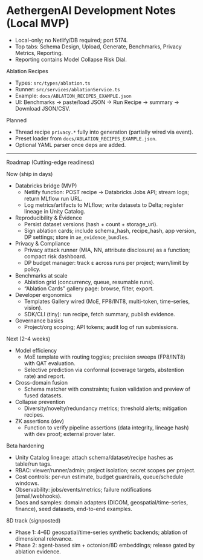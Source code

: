 # AethergenAI Development Notes (Local MVP)
- Local-only; no Netlify/DB required; port 5174.
- Top tabs: Schema Design, Upload, Generate, Benchmarks, Privacy Metrics, Reporting.
- Reporting contains Model Collapse Risk Dial.

Ablation Recipes
- Types: `src/types/ablation.ts`
- Runner: `src/services/ablationService.ts`
- Example: `docs/ABLATION_RECIPES_EXAMPLE.json`
- UI: Benchmarks → paste/load JSON → Run Recipe → summary → Download JSON/CSV.

Planned
- Thread recipe `privacy.*` fully into generation (partially wired via event).
- Preset loader from `docs/ABLATION_RECIPES_EXAMPLE.json`.
- Optional YAML parser once deps are added.

---

Roadmap (Cutting-edge readiness)

Now (ship in days)
- Databricks bridge (MVP)
  - Netlify function: POST recipe → Databricks Jobs API; stream logs; return MLflow run URL.
  - Log metrics/artifacts to MLflow; write datasets to Delta; register lineage in Unity Catalog.
- Reproducibility & Evidence
  - Persist dataset versions (hash + count + storage_uri).
  - Sign ablation cards; include schema_hash, recipe_hash, app version, DP settings; store in `ae_evidence_bundles`.
- Privacy & Compliance
  - Privacy attack runner (MIA, NN, attribute disclosure) as a function; compact risk dashboard.
  - DP budget manager: track ε across runs per project; warn/limit by policy.
- Benchmarks at scale
  - Ablation grid (concurrency, queue, resumable runs).
  - “Ablation Cards” gallery page: browse, filter, export.
- Developer ergonomics
  - Templates Gallery wired (MoE, FP8/INT8, multi-token, time-series, vision).
  - SDK/CLI (tiny): run recipe, fetch summary, publish evidence.
- Governance basics
  - Project/org scoping; API tokens; audit log of run submissions.

Next (2–4 weeks)
- Model efficiency
  - MoE template with routing toggles; precision sweeps (FP8/INT8) with QAT evaluation.
  - Selective prediction via conformal (coverage targets, abstention rate) and report.
- Cross-domain fusion
  - Schema matcher with constraints; fusion validation and preview of fused datasets.
- Collapse prevention
  - Diversity/novelty/redundancy metrics; threshold alerts; mitigation recipes.
- ZK assertions (dev)
  - Function to verify pipeline assertions (data integrity, lineage hash) with dev proof; external prover later.

Beta hardening
- Unity Catalog lineage: attach schema/dataset/recipe hashes as table/run tags.
- RBAC: viewer/runner/admin; project isolation; secret scopes per project.
- Cost controls: per-run estimate, budget guardrails, queue/schedule windows.
- Observability: jobs/events/metrics; failure notifications (email/webhooks).
- Docs and samples: domain adapters (DICOM, geospatial/time-series, finance), seed datasets, end-to-end examples.

8D track (signposted)
- Phase 1: 4–6D geospatial/time-series synthetic backends; ablation of dimensional relevance.
- Phase 2: agent-based sim + octonion/8D embeddings; release gated by ablation evidence.